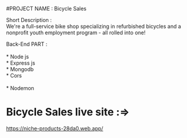 #PROJECT NAME : Bicycle Sales

Short Description : <br/>
We're a full-service bike shop specializing in refurbished bicycles and a nonprofit youth employment program - all rolled into one!

Back-End PART : <br/>  
           * Node js<br/> 
           * Express js<br/> 
           * Mongodb <br/> 
           * Cors<br/>  
           * Nodemon <br/>  

#  Bicycle Sales live site  :=><br/>
https://niche-products-28da0.web.app/




